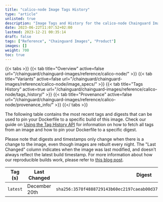 ```yaml
---
title: "calico-node Image Tags History"
type: "article"
unlisted: true
description: "Image Tags and History for the calico-node Chainguard Image"
date: 2023-06-22T11:07:52+02:00
lastmod: 2023-12-21 00:35:14
draft: false
tags: ["Reference", "Chainguard Images", "Product"]
images: []
weight: 700
toc: true
---
```


{{< tabs >}}
{{< tab title="Overview" active=false url="/chainguard/chainguard-images/reference/calico-node/" >}}
{{< tab title="Variants" active=false url="/chainguard/chainguard-images/reference/calico-node/image_specs/" >}}
{{< tab title="Tags History" active=true url="/chainguard/chainguard-images/reference/calico-node/tags_history/" >}}
{{< tab title="Provenance" active=false url="/chainguard/chainguard-images/reference/calico-node/provenance_info/" >}}
{{</ tabs >}}

The following table contains the most recent tags and digests that can be used to pin your Dockerfile to a specific build of this image. Check our guide on [Using the Tag History API](/chainguard/chainguard-images/using-the-tag-history-api/) for information on how to fetch all tags from an image and how to pin your Dockerfile to a specific digest.

Please note that digests and timestamps only change when there is a change to the image, even though images are rebuilt every night. The "Last Changed" column indicates when the image was last modified, and doesn't always reflect the latest build timestamp. For more information about how our reproducible builds work, please refer to [this blog post](https://www.chainguard.dev/unchained/reproducing-chainguards-reproducible-image-builds).

| Tag (s)   | Last Changed  | Digest                                                                    |
|-----------|---------------|---------------------------------------------------------------------------|
|  `latest` | December 20th | `sha256:3578f4888729143b60ec2197caeab00d37d01e2e269b3fc409dfc3a14aaa31d6` |

